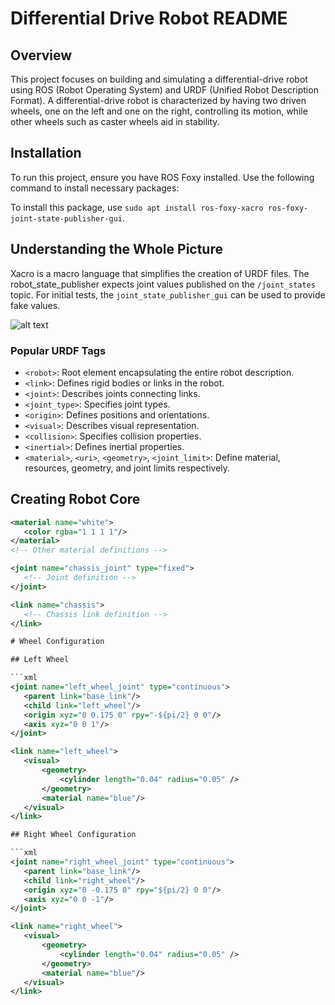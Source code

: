 # Differential Drive Robot README

## Overview

This project focuses on building and simulating a differential-drive robot using ROS (Robot Operating System) and URDF (Unified Robot Description Format). A differential-drive robot is characterized by having two driven wheels, one on the left and one on the right, controlling its motion, while other wheels such as caster wheels aid in stability.

## Installation

To run this project, ensure you have ROS Foxy installed. Use the following command to install necessary packages:

To install this package, use `sudo apt install ros-foxy-xacro ros-foxy-joint-state-publisher-gui`.


## Understanding the Whole Picture
Xacro is a macro language that simplifies the creation of URDF files. The robot_state_publisher expects joint values published on the `/joint_states` topic. For initial tests, the `joint_state_publisher_gui` can be used to provide fake values.

![alt text](https://articulatedrobotics.xyz/assets/images/rsp-2afa5bef6c72583be919186c08605d9f.png)


### Popular URDF Tags
- `<robot>`: Root element encapsulating the entire robot description.
- `<link>`: Defines rigid bodies or links in the robot.
- `<joint>`: Describes joints connecting links.
- `<joint_type>`: Specifies joint types.
- `<origin>`: Defines positions and orientations.
- `<visual>`: Describes visual representation.
- `<collision>`: Specifies collision properties.
- `<inertial>`: Defines inertial properties.
- `<material>`, `<uri>`, `<geometry>`, `<joint_limit>`: Define material, resources, geometry, and joint limits respectively.

## Creating Robot Core

```xml
<material name="white">
   <color rgba="1 1 1 1"/>
</material>
<!-- Other material definitions -->

<joint name="chassis_joint" type="fixed">
   <!-- Joint definition -->
</joint>

<link name="chassis">
   <!-- Chassis link definition -->
</link>

# Wheel Configuration

## Left Wheel

```xml
<joint name="left_wheel_joint" type="continuous">
   <parent link="base_link"/>
   <child link="left_wheel"/>
   <origin xyz="0 0.175 0" rpy="-${pi/2} 0 0"/>
   <axis xyz="0 0 1"/>
</joint>

<link name="left_wheel">
   <visual>
       <geometry>
           <cylinder length="0.04" radius="0.05" />
       </geometry>
       <material name="blue"/>
   </visual>
</link>

## Right Wheel Configuration

```xml
<joint name="right_wheel_joint" type="continuous">
   <parent link="base_link"/>
   <child link="right_wheel"/>
   <origin xyz="0 -0.175 0" rpy="${pi/2} 0 0"/>
   <axis xyz="0 0 -1"/>
</joint>

<link name="right_wheel">
   <visual>
       <geometry>
           <cylinder length="0.04" radius="0.05" />
       </geometry>
       <material name="blue"/>
   </visual>
</link>

